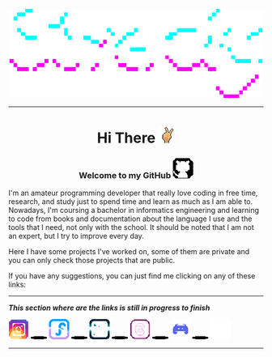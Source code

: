 <center>

![Stredhy.gif](gifs/Stredhy.gif)
***
# Hi There ![hand.gif](gifs/hand.gif)

### Welcome to my GitHub ![github-icon.gif](gifs/github-icon.gif)

</center>

I'm an amateur programming developer that really love coding in free time, research, and study just to spend time and learn as much as I am able to.
Nowadays, I'm coursing a bachelor in informatics engineering and learning to code from books and documentation about the language I use and the tools that I need, not only with the school. 
It should be noted that I am not an expert, but I try to improve every day.

Here I have some projects I've worked on, some of them are private and you can only check those projects that are public.

If you have any suggestions, you can just find me clicking on any of these links:

***

**___This section where are the links is still in progress to finish___**

[![instagram-icon.gif](gifs/instagram-icon.gif)](#)
<img src="gifs/load-bar.gif" alt="load-bar.gif">
[![facebook-icon.png](gifs/facebook-icon.gif)](#)
<img src="gifs/load-bar.gif" alt="load-bar.gif">
[![x-icon.gif](gifs/x-icon.gif)](#)
<img src="gifs/load-bar.gif" alt="load-bar.gif">
[![threads-icon.gif](gifs/threads-icon.gif)](#)
<img src="gifs/load-bar.gif" alt="load-bar.gif">
[![discord-icon.gif](gifs/discord-icon.gif)](#)
<img src="gifs/load-bar.gif" alt="load-bar.gif">
[![telegram-icon.gif](gifs/telegram-icon.gif)](#)

***

